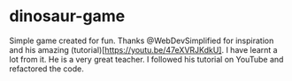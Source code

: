# dinosaur-game

Simple game created for fun.
Thanks @WebDevSimplified for inspiration and his amazing (tutorial)[https://youtu.be/47eXVRJKdkU].
I have learnt a lot from it. He is a very great teacher.
I followed his tutorial on YouTube and refactored the code.
